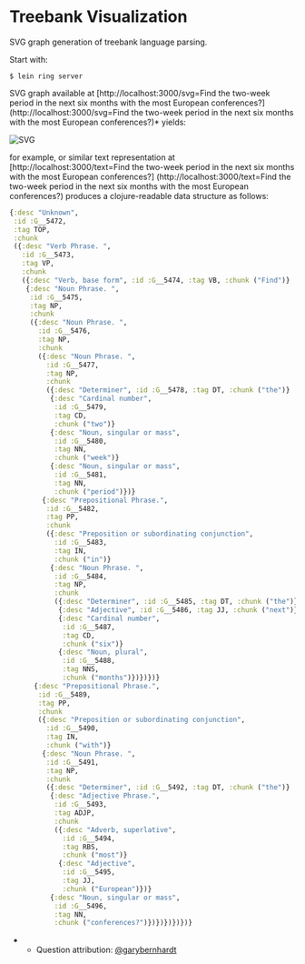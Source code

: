 Treebank Visualization
======================

SVG graph generation of treebank language parsing.

Start with:

    $ lein ring server

SVG graph available at 
[http://localhost:3000/svg=Find the two-week period in the next six months with the most European conferences?] 
(http://localhost:3000/svg=Find the two-week period in the next six months with the most European conferences?)* 
yields:

![SVG](https://rawgithub.com/delver/treebank-viz/master/example.svg)

for example, or similar text representation at 
[http://localhost:3000/text=Find the two-week period in the next six months with the most European conferences?] 
(http://localhost:3000/text=Find the two-week period in the next six months with the most European conferences?)
produces a clojure-readable data structure as follows:

```clojure
{:desc "Unknown",
 :id :G__5472,
 :tag TOP,
 :chunk
 ({:desc "Verb Phrase. ",
   :id :G__5473,
   :tag VP,
   :chunk
   ({:desc "Verb, base form", :id :G__5474, :tag VB, :chunk ("Find")}
    {:desc "Noun Phrase. ",
     :id :G__5475,
     :tag NP,
     :chunk
     ({:desc "Noun Phrase. ",
       :id :G__5476,
       :tag NP,
       :chunk
       ({:desc "Noun Phrase. ",
         :id :G__5477,
         :tag NP,
         :chunk
         ({:desc "Determiner", :id :G__5478, :tag DT, :chunk ("the")}
          {:desc "Cardinal number",
           :id :G__5479,
           :tag CD,
           :chunk ("two")}
          {:desc "Noun, singular or mass",
           :id :G__5480,
           :tag NN,
           :chunk ("week")}
          {:desc "Noun, singular or mass",
           :id :G__5481,
           :tag NN,
           :chunk ("period")})}
        {:desc "Prepositional Phrase.",
         :id :G__5482,
         :tag PP,
         :chunk
         ({:desc "Preposition or subordinating conjunction",
           :id :G__5483,
           :tag IN,
           :chunk ("in")}
          {:desc "Noun Phrase. ",
           :id :G__5484,
           :tag NP,
           :chunk
           ({:desc "Determiner", :id :G__5485, :tag DT, :chunk ("the")}
            {:desc "Adjective", :id :G__5486, :tag JJ, :chunk ("next")}
            {:desc "Cardinal number",
             :id :G__5487,
             :tag CD,
             :chunk ("six")}
            {:desc "Noun, plural",
             :id :G__5488,
             :tag NNS,
             :chunk ("months")})})})}
      {:desc "Prepositional Phrase.",
       :id :G__5489,
       :tag PP,
       :chunk
       ({:desc "Preposition or subordinating conjunction",
         :id :G__5490,
         :tag IN,
         :chunk ("with")}
        {:desc "Noun Phrase. ",
         :id :G__5491,
         :tag NP,
         :chunk
         ({:desc "Determiner", :id :G__5492, :tag DT, :chunk ("the")}
          {:desc "Adjective Phrase.",
           :id :G__5493,
           :tag ADJP,
           :chunk
           ({:desc "Adverb, superlative",
             :id :G__5494,
             :tag RBS,
             :chunk ("most")}
            {:desc "Adjective",
             :id :G__5495,
             :tag JJ,
             :chunk ("European")})}
          {:desc "Noun, singular or mass",
           :id :G__5496,
           :tag NN,
           :chunk ("conferences?")})})})})})}
```

* - Question attribution: [@garybernhardt](https://twitter.com/garybernhardt/status/376145933827727360)
